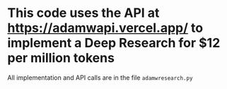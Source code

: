 # This code uses the API at https://adamwapi.vercel.app/ to implement a Deep Research for $12 per million tokens

All implementation and API calls are in the file `adamwresearch.py`
